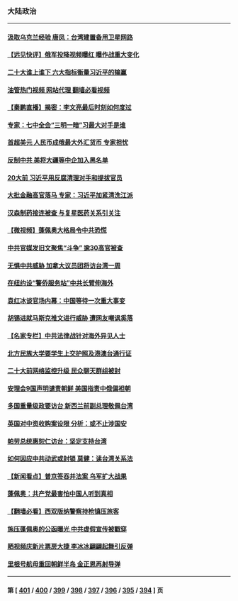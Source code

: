 ### 大陆政治
---
#### [汲取乌克兰经验 唐凤：台湾建置备用卫星网路](../../pages/ncid277/n13840477.md?10071245) 
#### [【远见快评】俄军投降视频曝红 曝作战重大变化](../../pages/ncid277/n13840399.md?10071245) 
#### [二十大谁上谁下 六大指标衡量习近平的输赢](../../pages/ncid277/n13840381.md?10071245) 
#### [油管热门视频 网站代理 翻墙必看视频](http://209.222.30.114:81/youtube.html?10071245)
#### [【秦鹏直播】揭密：李文亮最后时刻如何度过](../../pages/ncid277/n13840230.md?10071245) 
#### [专家：七中全会“三明一暗”习最大对手是谁](../../pages/ncid277/n13840326.md?10071245) 
#### [首超美元 人民币成俄最大外汇货币 专家担忧](../../pages/ncid277/n13840299.md?10071245) 
#### [反制中共 美将大疆等中企加入黑名单](../../pages/ncid277/n13840325.md?10071245) 
#### [20大前 习近平用反腐清理对手和提拔官员](../../pages/ncid277/n13840195.md?10071245) 
#### [大批金融高官落马 专家：习近平加紧清洗江派](../../pages/ncid277/n13839933.md?10071245) 
#### [汉森制药接连被查 与复星医药关系引关注](../../pages/ncid277/n13839931.md?10071245) 
#### [【微视频】蓬佩奥大格局令中共恐慌](../../pages/ncid277/n13840223.md?10071245) 
#### [中共官媒发旧文聚焦“斗争” 逾30高官被查](../../pages/ncid277/n13839927.md?10071245) 
#### [无惧中共威胁 加拿大议员团将访台湾一周](../../pages/ncid277/n13840259.md?10071245) 
#### [在纽约设“警侨服务站”中共长臂伸海外](../../pages/ncid277/n13839851.md?10071245) 
#### [袁红冰谈官场内幕：中国等待一次重大事变](../../pages/ncid277/n13840196.md?10071245) 
#### [胡锡进就马斯克推文进行威胁 遭网友嘲讽奚落](../../pages/ncid277/n13840172.md?10071245) 
#### [【名家专栏】中共法律战针对海外异见人士](../../pages/ncid277/n13839479.md?10071245) 
#### [北方民族大学要学生上交护照及港澳台通行证](../../pages/ncid277/n13840092.md?10071245) 
#### [二十大前网络监控升级 民众聊天群组被封](../../pages/ncid277/n13840014.md?10071245) 
#### [安理会9国声明谴责朝鲜 美国指责中俄偏袒朝](../../pages/ncid277/n13840008.md?10071245) 
#### [多国重量级政要访台 新西兰前副总理敬佩台湾](../../pages/ncid277/n13839897.md?10071245) 
#### [英国对中资收购案设限 分析：或不止涉国安](../../pages/ncid277/n13839938.md?10071245) 
#### [帕劳总统惠恕仁访台：坚定支持台湾](../../pages/ncid277/n13839875.md?10071245) 
#### [如何因应中共动武或封锁 莫健：读台湾关系法](../../pages/ncid277/n13839768.md?10071245) 
#### [【新闻看点】普京签吞并法案 乌军扩大战果](../../pages/ncid277/n13839537.md?10071245) 
#### [蓬佩奥：共产党最害怕中国人听到真相](../../pages/ncid277/n13839844.md?10071245) 
#### [【翻墙必看】西双版纳警察持枪镇压旅客](../../pages/ncid277/n13839853.md?10071245) 
#### [施压蓬佩奥的公函曝光 中共虚假宣传被戳穿](../../pages/ncid277/n13839614.md?10071245) 
#### [晒视频庆新片票房大捷 李冰冰翩翩起舞引反弹](../../pages/ncid277/n13839665.md?10071245) 
#### [里根号航母重回朝鲜半岛 金正恩再射导弹](../../pages/ncid277/n13839695.md?10071245) 

---
#### 第 [ [401](./401.md?10071245) / [400](./400.md?10071245) / [399](./399.md?10071245) / [398](./398.md?10071245) / [397](./397.md?10071245) / [396](./396.md?10071245) / [395](./395.md?10071245) / [394](./394.md?10071245) ] 页
